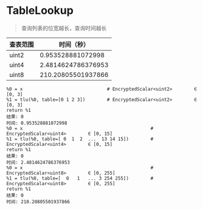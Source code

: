 # TableLookup

> 查询列表的位宽越长，查询时间越长
> 

| 查表范围 | 时间（秒）         |
| -------- | ------------------ |
| uint2    | 0.953528881072998  |
| uint4    | 2.4814624786376953 |
| uint8    | 210.20805501937866 |



```
%0 = x                               # EncryptedScalar<uint2>        ∈ [0, 3]
%1 = tlu(%0, table=[0 1 2 3])        # EncryptedScalar<uint2>        ∈ [0, 3]
return %1
结果: 0
时间: 0.953528881072998
%0 = x                                               # EncryptedScalar<uint4>        ∈ [0, 15]
%1 = tlu(%0, table=[ 0  1  2  ...  13 14 15])        # EncryptedScalar<uint4>        ∈ [0, 15]
return %1
结果: 0
时间: 2.4814624786376953
%0 = x                                               # EncryptedScalar<uint8>        ∈ [0, 255]
%1 = tlu(%0, table=[  0   1   ... 3 254 255])        # EncryptedScalar<uint8>        ∈ [0, 255]
return %1
结果: 0
时间: 210.20805501937866
```

